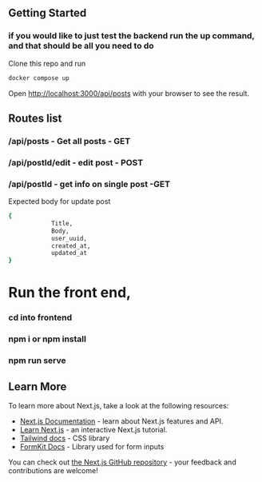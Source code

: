 
## Getting Started
### if you would like to just test the backend run the up command, and that should be all you need to do

Clone this repo and run 
```bash
docker compose up
```


Open [http://localhost:3000/api/posts](http://localhost:3000) with your browser to see the result.

## Routes list
### /api/posts - Get all posts - GET
### /api/postId/edit - edit post - POST
### /api/postId - get info on single post -GET
Expected body for update post 
```bash
{
            Title,
            Body, 
            user_uuid,
            created_at,
            updated_at
}
```

# Run the front end, 
### cd into frontend
### npm i or npm install
### npm run serve


## Learn More

To learn more about Next.js, take a look at the following resources:

- [Next.js Documentation](https://nextjs.org/docs) - learn about Next.js features and API.
- [Learn Next.js](https://nextjs.org/learn) - an interactive Next.js tutorial.
- [Tailwind docs](https://tailwindcss.com/) - CSS library
- [FormKit Docs](https://formkit.com/) - Library used for form inputs

You can check out [the Next.js GitHub repository](https://github.com/vercel/next.js/) - your feedback and contributions are welcome!


